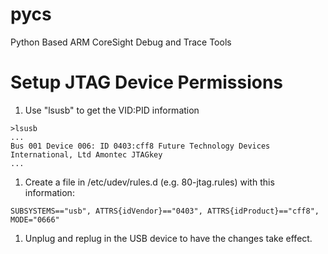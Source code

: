 # pycs
Python Based ARM CoreSight Debug and Trace Tools

# Setup JTAG Device Permissions

1. Use "lsusb" to get the VID:PID information

  ```
>lsusb
...
Bus 001 Device 006: ID 0403:cff8 Future Technology Devices International, Ltd Amontec JTAGkey
...
  ```
1. Create a file in /etc/udev/rules.d (e.g. 80-jtag.rules) with this information:

  ```
SUBSYSTEMS=="usb", ATTRS{idVendor}=="0403", ATTRS{idProduct}=="cff8", MODE="0666"
  ```
1. Unplug and replug in the USB device to have the changes take effect.
